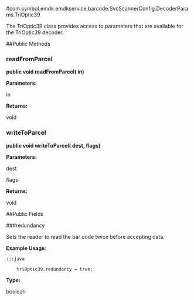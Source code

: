 #com.symbol.emdk.emdkservice.barcode.SvcScannerConfig.DecoderParams.TriOptic39

The TriOptic39 class provides access to parameters that are available
 for the TriOptic39 decoder.



##Public Methods

### readFromParcel

**public void readFromParcel( in)**



**Parameters:**

in

**Returns:**

void

### writeToParcel

**public void writeToParcel( dest,  flags)**



**Parameters:**

dest

flags

**Returns:**

void

##Public Fields

###redundancy

Sets the reader to read the bar code twice before accepting data.
 
 
 
 
 
 



**Example Usage:**
	
	:::java	
	 	
	 	triOptic39.redundancy = true;


**Type:**

boolean

